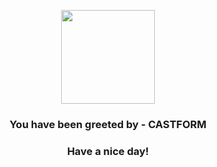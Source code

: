 <p align="center">
            <img src="https://raw.githubusercontent.com/PokeAPI/sprites/master/sprites/pokemon/351.png" width="150" height="150">
          </p>
          <h3 align="center">You have been greeted by - <b>CASTFORM</b></h3>
          <h3 align="center">Have a nice day!</h3>
